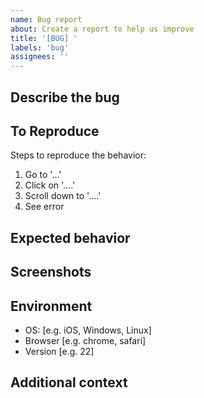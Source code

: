 ```yaml
---
name: Bug report
about: Create a report to help us improve
title: '[BUG] '
labels: 'bug'
assignees: ''
---
```


## Describe the bug
<!-- A clear and concise description of what the bug is -->

## To Reproduce
Steps to reproduce the behavior:
1. Go to '...'
2. Click on '....'
3. Scroll down to '....'
4. See error

## Expected behavior
<!-- A clear and concise description of what you expected to happen -->

## Screenshots
<!-- If applicable, add screenshots to help explain your problem -->

## Environment
 - OS: [e.g. iOS, Windows, Linux]
 - Browser [e.g. chrome, safari]
 - Version [e.g. 22]

## Additional context
<!-- Add any other context about the problem here --> 